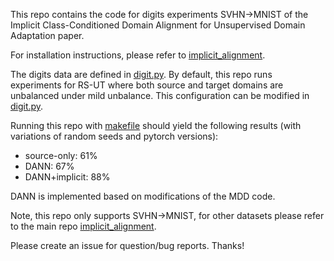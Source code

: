 This repo contains the code for digits experiments SVHN->MNIST of the Implicit Class-Conditioned Domain Alignment for Unsupervised Domain Adaptation
 paper.

For installation instructions, please refer to [implicit_alignment](https://github.com/xiangdal/implicit_alignment).

The digits data are defined in [digit.py](./ai/domain_adaptation/datasets/digits.py).
By default, this repo runs experiments for RS-UT where both source and target domains are unbalanced under mild unbalance.
This configuration can be modified in [digit.py](./ai/domain_adaptation/datasets/digits.py).

Running this repo with [makefile](./ai/domain_adaptation/makefiles/Makefile_digits) should yield the following results (with variations of random seeds and pytorch versions):

- source-only: 61%
- DANN: 67%
- DANN+implicit: 88%

DANN is implemented based on modifications of the MDD code.

Note, this repo only supports SVHN->MNIST, for other datasets please refer to the main repo [implicit_alignment](https://github.com/xiangdal/implicit_alignment).

Please create an issue for question/bug reports. Thanks!